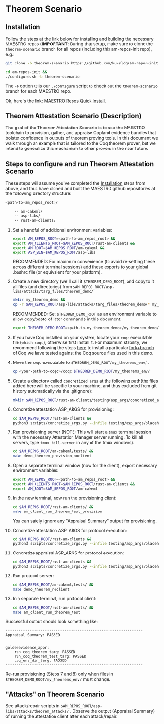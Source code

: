 # Theorem Scenario

## Installation

Follow the steps at the link below for installing and building the necessary MAESTRO repos (**IMPORTANT**:  During that setup, make sure to clone the `theorem-scenario` branch for all repos (including this am-repos-init repo), e.g.:

```sh
git clone -b theorem-scenario https://github.com/ku-sldg/am-repos-init.git
```
```sh
cd am-repos-init &&
./configure.sh -b theorem-scenario
```

The `-b` option tells our `./configure` script to check out the `theorem-scenario` branch for each MAESTRO repo.

Ok, here's the link:  [MAESTRO Repos Quick Install](https://github.com/ku-sldg/am-repos-init/blob/theorem-scenario/README.md).

## Theorem Attestation Scenario (Description)

The goal of the Theorem Attestation Scenario is to use the MAESTRO toolchain to provision, gather, and appraise Copland evidence bundles that bolster confidence in outputs of theorem proving tools.  In this document we walk through an example that is tailored to the Coq theorem prover, but we intend to generalize this mechanism to other provers in the near future.  

## Steps to configure and run Theorem Attestation Scenario

These steps will assume you've completed the [Installation](#Installation) steps from above, and thus have cloned and built the MAESTRO github repositories at the following directory structure: 

```sh
<path-to-am_repos_root>/

    -- am-cakeml/
    -- asp-libs/
    -- rust-am-clients/
```

1) Set a handful of additional environment variables:

    ```sh
    export AM_REPOS_ROOT=<path-to-am_repos_root> &&
    export AM_CLIENTS_ROOT=$AM_REPOS_ROOT/rust-am-clients &&
    export AM_ROOT=$AM_REPOS_ROOT/am-cakeml &&
    export ASP_BIN=$AM_REPOS_ROOT/asp-libs
    ```

    RECOMMENDED:  For maximum convenience (to avoid re-setting these across different terminal sessions) add these exports to your global .bashrc file (or equivalent for your platform).

1) Create a new directory (we'll call it `$THEOREM_DEMO_ROOT`), and copy to it all files (and directories) from `$AM_REPOS_ROOT/asp-libs/attacks/targ_files/theorem_demo/` 

    ```sh
    mkdir my_theorem_demo && 
    cp -r $AM_REPOS_ROOT/asp-libs/attacks/targ_files/theorem_demo/* my_theorem_demo/

    ```

    RECOMMENDED:  Set `$THEOREM_DEMO_ROOT` as an environment variable to allow copy/paste of later commands in this document:

    ```sh
    export THEOREM_DEMO_ROOT=<path-to-my_theorem_demo>/my_theorem_demo/
    ```


1) If you have Coq installed on your system, locate your `coqc` executable file (`which coqc`), otherwise first install it.  For maximum stability, we recommend following the steps [here](https://github.com/ku-sldg/copland-avm?tab=readme-ov-file#build-instructions) to install a particular [fork+branch](https://github.com/ku-sldg/coq/tree/cakeml-extraction) of Coq we have tested against the Coq source files used in this demo.

1) Move the `coqc` executable to `$THEOREM_DEMO_ROOT/my_theorems_env/` :
    ```sh
    cp <your-path-to-coqc>/coqc $THEOREM_DEMO_ROOT/my_theorems_env/
    ```
1) Create a directory called `concretized_args` at the following path(the files added here will be specific to your machine, and thus excluded from git history automatically via the .gitignore):
    ```sh
    mkdir $AM_REPOS_ROOT/rust-am-clients/testing/asp_args/concretized_args
    ```

1) Concretize attestation ASP_ARGS for provisioning: 
    ```sh
    cd $AM_REPOS_ROOT/rust-am-clients &&
    python3 scripts/concretize_args.py --infile testing/asp_args/placeholder_args/run_theorem_test_provision_args_abstracted.json --outfile testing/asp_args/concretized_args/run_theorem_test_provision_args_concretized.json --params x=$THEOREM_DEMO_ROOT
    ```
1) Run provisioning server (NOTE:  This will start a `tmux` terminal session with the necessary Attestation Manager server running.  To kill all servers, type `tmux kill-server` in any of the tmux windows).
    ```sh
    cd $AM_REPOS_ROOT/am-cakeml/tests/ &&
    make demo_theorem_provision_noclient
    ```
1) Open a separate terminal window (now for the client), export necessary environment variables:
    ```sh
    export AM_REPOS_ROOT=<path-to-am_repos_root> &&
    export AM_CLIENTS_ROOT=$AM_REPOS_ROOT/rust-am-clients &&
    export AM_ROOT=$AM_REPOS_ROOT/am-cakeml
    ```
   
1) In the new terminal, now run the provisioning client:
    ```sh
    cd $AM_REPOS_ROOT/rust-am-clients/ &&
    make am_client_run_theorem_test_provision
    ```
    You can safely ignore any "Appraisal Summary" output for provisioning.
1) Concretize attestation ASP_ARGS for protocol execution:
    ```sh
    cd $AM_REPOS_ROOT/rust-am-clients &&
    python3 scripts/concretize_args.py --infile testing/asp_args/placeholder_args/run_theorem_test_args_abstracted.json --outfile testing/asp_args/concretized_args/run_theorem_test_args_concretized.json --params x=$THEOREM_DEMO_ROOT
    ```
1) Concretize appraisal ASP_ARGS for protocol execution:
    ```sh
    cd $AM_REPOS_ROOT/rust-am-clients &&
    python3 scripts/concretize_args.py --infile testing/asp_args/placeholder_args/run_theorem_test_args_appr_abstracted.json --outfile testing/asp_args/concretized_args/run_theorem_test_args_appr_concretized.json --params x=$AM_ROOT
    ```
1) Run protocol server:
    ```sh
    cd $AM_REPOS_ROOT/am-cakeml/tests/ &&
    make demo_theorem_noclient
    ```
1) In a separate terminal, run protocol client:
    ```sh
    cd $AM_REPOS_ROOT/rust-am-clients/ &&
    make am_client_run_theorem_test
    ```

Successful output should look something like:

```
---------------------------------------------------------------
Appraisal Summary: PASSED


goldenevidence_appr:
	run_coq_theorem_targ: PASSED
	run_coq_theorem_test_targ: PASSED
	coq_env_dir_targ: PASSED
---------------------------------------------------------------
```

Re-run provisioning (Steps 7 and 8) only when files in `$THEOREM_DEMO_ROOT/my_theorems_env/` must change.

## "Attacks" on Theorem Scenario

See attack/repair scripts in `$AM_REPOS_ROOT/asp-libs/attacks/theorem_attacks/` .  Observe the output (Appraisal Summary) of running the attestation client after each attack/repair.
